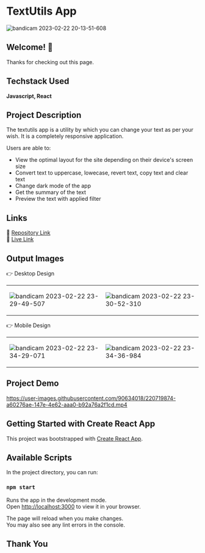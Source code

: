 

# TextUtils App 

![bandicam 2023-02-22 20-13-51-608](https://user-images.githubusercontent.com/90634018/220656804-c88411e7-78a6-4342-a66a-ca7e2f3095af.jpg)


## Welcome! 👋

Thanks for checking out this page.



## Techstack Used

**Javascript, React**

## Project Description

The textutils app is a utility by which you can change your text as per your wish. It is a completely responsive application.

Users are able to: 

- View the optimal layout for the site depending on their device's screen size
- Convert text to uppercase, lowecase, revert text, copy text and clear text
- Change dark mode of the app
- Get the summary of the text
- Preview the text with applied filter

## Links
 📌 [Repository Link](https://github.com/ishika-rg/Textutils-App-React)<br>
 📌 [Live Link](https://textutils-app-react789.netlify.app/)

    

## Output Images 

👉 Desktop Design

<table>
<tr>

<td>

![bandicam 2023-02-22 23-29-49-507](https://user-images.githubusercontent.com/90634018/220717742-97fd1aed-869e-4652-a5b8-d48904b03342.jpg)

</td>
<td>


![bandicam 2023-02-22 23-30-52-310](https://user-images.githubusercontent.com/90634018/220722075-a5f70859-0811-4f86-940b-852c50d9c613.jpg)

</td>


</tr>


</table>


👉 Mobile Design

<table>
<tr>
<td>

![bandicam 2023-02-22 23-34-29-071](https://user-images.githubusercontent.com/90634018/220717935-1da3eb8c-12e4-4b29-924a-d8dbf3b00803.jpg)

</td>
<td>

![bandicam 2023-02-22 23-34-36-984](https://user-images.githubusercontent.com/90634018/220721829-130a42c2-3d1e-4907-8baf-a692a8af5d77.jpg)

</td>

</tr>



</table>


## Project Demo
https://user-images.githubusercontent.com/90634018/220719874-a60276ae-147e-4e62-aaa0-b92a76a2f1cd.mp4

## Getting Started with Create React App

This project was bootstrapped with [Create React App](https://github.com/facebook/create-react-app).

## Available Scripts

In the project directory, you can run:

### `npm start`

Runs the app in the development mode.\
Open [http://localhost:3000](http://localhost:3000) to view it in your browser.

The page will reload when you make changes.\
You may also see any lint errors in the console.


## Thank You


